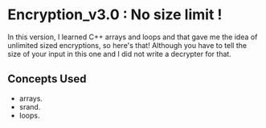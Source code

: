 # Encryption_v3.0 : No size limit !

In this version, I learned C++ arrays and loops and that gave me the idea of unlimited sized encryptions, so here's that! Although you have to tell the size of your input in this one and I did not write a decrypter for that. 

## Concepts Used
- arrays.
- srand.
- loops.

